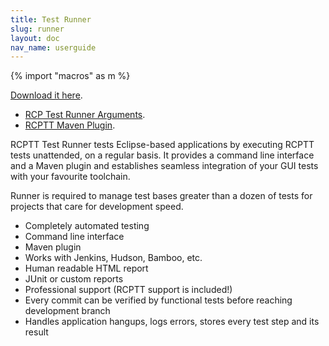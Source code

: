 ```yaml
---
title: Test Runner
slug: runner
layout: doc
nav_name: userguide
---
```


{% import "macros" as m %}

[Download it here](https://eclipse.org/rcptt/download).

- [RCP Test Runner Arguments]({{site.url}}/documentation/userguide/runner/arguments/).
- [RCPTT Maven Plugin]({{site.url}}/documentation/userguide/maven).

RCPTT Test Runner tests Eclipse-based applications by executing RCPTT tests unattended, on a regular basis. It provides a command line interface and a Maven plugin and establishes seamless integration of your GUI tests with your favourite toolchain.

Runner is required to manage test bases greater than a dozen of tests for projects that care for development speed.

- Completely automated testing
- Command line interface
- Maven plugin
- Works with Jenkins, Hudson, Bamboo, etc.
- Human readable HTML report
- JUnit or custom reports
- Professional support (RCPTT support is included!)
- Every commit can be verified by functional tests before reaching development branch
- Handles application hangups, logs errors, stores every test step and its result






